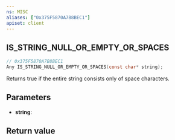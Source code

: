 ```yaml
---
ns: MISC
aliases: ["0x375F5870A7B8BEC1"]
apiset: client
---
```

## IS_STRING_NULL_OR_EMPTY_OR_SPACES

```c
// 0x375F5870A7B8BEC1
Any IS_STRING_NULL_OR_EMPTY_OR_SPACES(const char* string);
```

Returns true if the entire string consists only of space characters.

## Parameters
* **string**:

## Return value